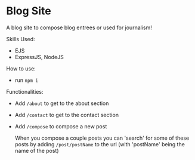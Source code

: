 # Blog Site
A blog site to compose blog entrees or used for journalism!

Skills Used:
- EJS
- ExpressJS, NodeJS

How to use:
- run `npm i`

Functionalities:
- Add `/about` to get to the about section
- Add `/contact` to get to the contact section
- Add `/compose` to compose a new post

   When you compose a couple posts you can 'search' for some of these posts by adding `/post/postName` to the url (with 'postName' being the name of the post)  

